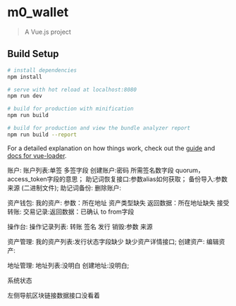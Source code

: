 # m0_wallet

> A Vue.js project

## Build Setup

``` bash
# install dependencies
npm install

# serve with hot reload at localhost:8080
npm run dev

# build for production with minification
npm run build

# build for production and view the bundle analyzer report
npm run build --report
```

For a detailed explanation on how things work, check out the [guide](http://vuejs-templates.github.io/webpack/) and [docs for vue-loader](http://vuejs.github.io/vue-loader).

账户:
 账户列表:单签 多签字段
 创建账户:密码 所需签名数字段    quorum，access_token字段的意思；
 助记词恢复接口:参数alias如何获取；
 备份导入:参数来源 (二进制文件);
 助记词备份:
 删除账户:


资产钱包:
 我的资产: 参数：所在地址 资产类型缺失    返回数据：所在地址缺失
 接受转账:
 交易记录:返回数据：已确认 to from字段 


操作台:
 操作记录列表:
 转账  签名 发行 销毁:参数 来源



资产管理:
 我的资产列表:发行状态字段缺少 
 缺少资产详情接口;
 创建资产:
 编辑资产:
 
 
地址管理:
 地址列表:没明白
 创建地址:没明白;
 
 系统状态
 
 
 左侧导航区块链接数据接口没看着
